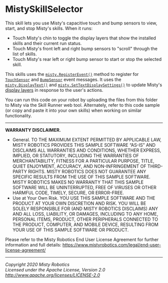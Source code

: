 # MistySkillSelector

This skill lets you use Misty's capacitive touch and bump sensors to view, start, and stop Misty's skills. When it runs:

* Touch Misty's chin to toggle the display layers that show the installed skills and their current run status.
* Touch Misty's front left and right bump sensors to "scroll" through the list of skills.
* Touch Misty's rear left or right bump sensor to start or stop the selected skill.

This skills uses the [`misty.RegisterEvent()`](https://docs.mistyrobotics.com/misty-ii/javascript-sdk/api-reference/#misty-registerevent) method to register for [`TouchSensor`](https://docs.mistyrobotics.com/misty-ii/robot/sensor-data/#touchsensor) and [`BumpSensor`](https://docs.mistyrobotics.com/misty-ii/robot/sensor-data/#bumpsensor) event messages. It uses the [`misty.DisplayText()`](https://docs.mistyrobotics.com/misty-ii/javascript-sdk/api-reference/#misty-displaytext) and [`misty.SetTextDisplaySettings()`](https://docs.mistyrobotics.com/misty-ii/javascript-sdk/api-reference/#misty-settextdisplaysettings) to update Misty's [display layers](https://docs.mistyrobotics.com/misty-ii/robot/misty-ii/#using-misty-39-s-display) in response to the user's actions. 

You can run this code on your robot by uploading the files from this folder to Misty via the Skill Runner web tool. Alternately, refer to this code sample (or copy and paste it into your own skills) when working on similar functionality.

---

**WARRANTY DISCLAIMER.**

* General. TO THE MAXIMUM EXTENT PERMITTED BY APPLICABLE LAW, MISTY ROBOTICS PROVIDES THIS SAMPLE SOFTWARE “AS-IS” AND DISCLAIMS ALL WARRANTIES AND CONDITIONS, WHETHER EXPRESS, IMPLIED, OR STATUTORY, INCLUDING THE WARRANTIES OF MERCHANTABILITY, FITNESS FOR A PARTICULAR PURPOSE, TITLE, QUIET ENJOYMENT, ACCURACY, AND NON-INFRINGEMENT OF THIRD-PARTY RIGHTS. MISTY ROBOTICS DOES NOT GUARANTEE ANY SPECIFIC RESULTS FROM THE USE OF THIS SAMPLE SOFTWARE. MISTY ROBOTICS MAKES NO WARRANTY THAT THIS SAMPLE SOFTWARE WILL BE UNINTERRUPTED, FREE OF VIRUSES OR OTHER HARMFUL CODE, TIMELY, SECURE, OR ERROR-FREE.
* Use at Your Own Risk. YOU USE THIS SAMPLE SOFTWARE AND THE PRODUCT AT YOUR OWN DISCRETION AND RISK. YOU WILL BE SOLELY RESPONSIBLE FOR (AND MISTY ROBOTICS DISCLAIMS) ANY AND ALL LOSS, LIABILITY, OR DAMAGES, INCLUDING TO ANY HOME, PERSONAL ITEMS, PRODUCT, OTHER PERIPHERALS CONNECTED TO THE PRODUCT, COMPUTER, AND MOBILE DEVICE, RESULTING FROM YOUR USE OF THIS SAMPLE SOFTWARE OR PRODUCT.

Please refer to the Misty Robotics End User License Agreement for further information and full details: https://www.mistyrobotics.com/legal/end-user-license-agreement/

--- 

*Copyright 2020 Misty Robotics*<br>
*Licensed under the Apache License, Version 2.0*<br>
*http://www.apache.org/licenses/LICENSE-2.0*